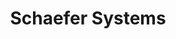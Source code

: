 ---
title: Schaefer Systems
company: Schaefer Systems International
place: Charlotte, North Carolina
job_title: Software Development Intern
duration: May 2017 - Current
job_desc: At SSI Schaefer, my job function mainly includes control and optimize various processes in warehouse from manual to fully automated systems. Automating processes like picking and storage of objects as a part of Material Flow System team. Also writing complex database queries to retrieve required data.

technologies:
  - Java
  - Hibernate
  - OracleDB
  - Networks
  - SVN
  - CVS

type: Opensource
url: http://www.ssi-schaefer.us/
status: released

header_image_small: url(./assets/works/ssi.png)
header_image_big: url(./assets/works/ssi.png)
header_background_color: '#322f2e'
header_background_size: '100% 100%'
---